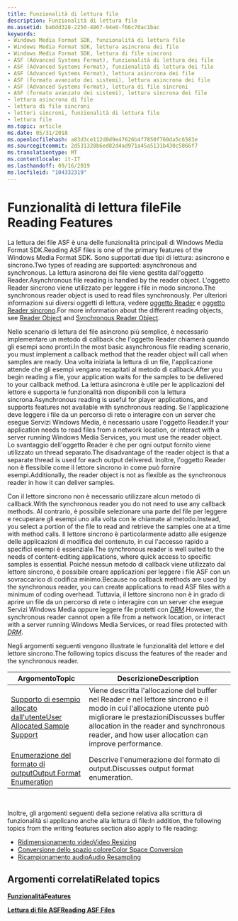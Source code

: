 ```yaml
---
title: Funzionalità di lettura file
description: Funzionalità di lettura file
ms.assetid: ba6dd328-2250-4867-94e0-f66c70ac1bac
keywords:
- Windows Media Format SDK, funzionalità di lettura file
- Windows Media Format SDK, lettura asincrona dei file
- Windows Media Format SDK, lettura di file sincroni
- ASF (Advanced Systems Format), funzionalità di lettura dei file
- ASF (Advanced Systems Format), funzionalità di lettura dei file
- ASF (Advanced Systems Format), lettura asincrona dei file
- ASF (formato avanzato dei sistemi), lettura asincrona dei file
- ASF (Advanced Systems Format), lettura di file sincroni
- ASF (formato avanzato dei sistemi), lettura sincrona dei file
- lettura asincrona di file
- lettura di file sincroni
- lettori sincroni, funzionalità di lettura file
- lettura file
ms.topic: article
ms.date: 05/31/2018
ms.openlocfilehash: a83d3ce112d0d9e47626b4f7850f760da5c6583e
ms.sourcegitcommit: 2d531328b6ed82d4ad971a45a5131b430c5866f7
ms.translationtype: MT
ms.contentlocale: it-IT
ms.lasthandoff: 09/16/2019
ms.locfileid: "104332319"
---
```

# <a name="file-reading-features"></a><span data-ttu-id="cb50d-116">Funzionalità di lettura file</span><span class="sxs-lookup"><span data-stu-id="cb50d-116">File Reading Features</span></span>

<span data-ttu-id="cb50d-117">La lettura dei file ASF è una delle funzionalità principali di Windows Media Format SDK.</span><span class="sxs-lookup"><span data-stu-id="cb50d-117">Reading ASF files is one of the primary features of the Windows Media Format SDK.</span></span> <span data-ttu-id="cb50d-118">Sono supportati due tipi di lettura: asincrono e sincrono.</span><span class="sxs-lookup"><span data-stu-id="cb50d-118">Two types of reading are supported: asynchronous and synchronous.</span></span> <span data-ttu-id="cb50d-119">La lettura asincrona dei file viene gestita dall'oggetto Reader.</span><span class="sxs-lookup"><span data-stu-id="cb50d-119">Asynchronous file reading is handled by the reader object.</span></span> <span data-ttu-id="cb50d-120">L'oggetto Reader sincrono viene utilizzato per leggere i file in modo sincrono.</span><span class="sxs-lookup"><span data-stu-id="cb50d-120">The synchronous reader object is used to read files synchronously.</span></span> <span data-ttu-id="cb50d-121">Per ulteriori informazioni sui diversi oggetti di lettura, vedere [oggetto Reader](reader-object.md) e [oggetto Reader sincrono](synchronous-reader-object.md).</span><span class="sxs-lookup"><span data-stu-id="cb50d-121">For more information about the different reading objects, see [Reader Object](reader-object.md) and [Synchronous Reader Object](synchronous-reader-object.md).</span></span>

<span data-ttu-id="cb50d-122">Nello scenario di lettura del file asincrono più semplice, è necessario implementare un metodo di callback che l'oggetto Reader chiamerà quando gli esempi sono pronti.</span><span class="sxs-lookup"><span data-stu-id="cb50d-122">In the most basic asynchronous file reading scenario, you must implement a callback method that the reader object will call when samples are ready.</span></span> <span data-ttu-id="cb50d-123">Una volta iniziata la lettura di un file, l'applicazione attende che gli esempi vengano recapitati al metodo di callback.</span><span class="sxs-lookup"><span data-stu-id="cb50d-123">After you begin reading a file, your application waits for the samples to be delivered to your callback method.</span></span> <span data-ttu-id="cb50d-124">La lettura asincrona è utile per le applicazioni del lettore e supporta le funzionalità non disponibili con la lettura sincrona.</span><span class="sxs-lookup"><span data-stu-id="cb50d-124">Asynchronous reading is useful for player applications, and supports features not available with synchronous reading.</span></span> <span data-ttu-id="cb50d-125">Se l'applicazione deve leggere i file da un percorso di rete o interagire con un server che esegue Servizi Windows Media, è necessario usare l'oggetto Reader.</span><span class="sxs-lookup"><span data-stu-id="cb50d-125">If your application needs to read files from a network location, or interact with a server running Windows Media Services, you must use the reader object.</span></span> <span data-ttu-id="cb50d-126">Lo svantaggio dell'oggetto Reader è che per ogni output fornito viene utilizzato un thread separato.</span><span class="sxs-lookup"><span data-stu-id="cb50d-126">The disadvantage of the reader object is that a separate thread is used for each output delivered.</span></span> <span data-ttu-id="cb50d-127">Inoltre, l'oggetto Reader non è flessibile come il lettore sincrono in come può fornire esempi.</span><span class="sxs-lookup"><span data-stu-id="cb50d-127">Additionally, the reader object is not as flexible as the synchronous reader in how it can deliver samples.</span></span>

<span data-ttu-id="cb50d-128">Con il lettore sincrono non è necessario utilizzare alcun metodo di callback.</span><span class="sxs-lookup"><span data-stu-id="cb50d-128">With the synchronous reader you do not need to use any callback methods.</span></span> <span data-ttu-id="cb50d-129">Al contrario, è possibile selezionare una parte del file per leggere e recuperare gli esempi uno alla volta con le chiamate al metodo.</span><span class="sxs-lookup"><span data-stu-id="cb50d-129">Instead, you select a portion of the file to read and retrieve the samples one at a time with method calls.</span></span> <span data-ttu-id="cb50d-130">Il lettore sincrono è particolarmente adatto alle esigenze delle applicazioni di modifica del contenuto, in cui l'accesso rapido a specifici esempi è essenziale.</span><span class="sxs-lookup"><span data-stu-id="cb50d-130">The synchronous reader is well suited to the needs of content-editing applications, where quick access to specific samples is essential.</span></span> <span data-ttu-id="cb50d-131">Poiché nessun metodo di callback viene utilizzato dal lettore sincrono, è possibile creare applicazioni per leggere i file ASF con un sovraccarico di codifica minimo.</span><span class="sxs-lookup"><span data-stu-id="cb50d-131">Because no callback methods are used by the synchronous reader, you can create applications to read ASF files with a minimum of coding overhead.</span></span> <span data-ttu-id="cb50d-132">Tuttavia, il lettore sincrono non è in grado di aprire un file da un percorso di rete o interagire con un server che esegue Servizi Windows Media oppure leggere file protetti con [*DRM*](wmformat-glossary.md).</span><span class="sxs-lookup"><span data-stu-id="cb50d-132">However, the synchronous reader cannot open a file from a network location, or interact with a server running Windows Media Services, or read files protected with [*DRM*](wmformat-glossary.md).</span></span>

<span data-ttu-id="cb50d-133">Negli argomenti seguenti vengono illustrate le funzionalità del lettore e del lettore sincrono.</span><span class="sxs-lookup"><span data-stu-id="cb50d-133">The following topics discuss the features of the reader and the synchronous reader.</span></span>



| <span data-ttu-id="cb50d-134">Argomento</span><span class="sxs-lookup"><span data-stu-id="cb50d-134">Topic</span></span>                                                              | <span data-ttu-id="cb50d-135">Descrizione</span><span class="sxs-lookup"><span data-stu-id="cb50d-135">Description</span></span>                                                                                                        |
|--------------------------------------------------------------------|--------------------------------------------------------------------------------------------------------------------|
| [<span data-ttu-id="cb50d-136">Supporto di esempio allocato dall'utente</span><span class="sxs-lookup"><span data-stu-id="cb50d-136">User Allocated Sample Support</span></span>](user-allocated-sample-support.md) | <span data-ttu-id="cb50d-137">Viene descritta l'allocazione del buffer nel Reader e nel lettore sincrono e il modo in cui l'allocazione utente può migliorare le prestazioni</span><span class="sxs-lookup"><span data-stu-id="cb50d-137">Discusses buffer allocation in the reader and synchronous reader, and how user allocation can improve performance.</span></span> |
| [<span data-ttu-id="cb50d-138">Enumerazione del formato di output</span><span class="sxs-lookup"><span data-stu-id="cb50d-138">Output Format Enumeration</span></span>](output-format-enumeration.md)         | <span data-ttu-id="cb50d-139">Descrive l'enumerazione del formato di output.</span><span class="sxs-lookup"><span data-stu-id="cb50d-139">Discusses output format enumeration.</span></span>                                                                               |



 

<span data-ttu-id="cb50d-140">Inoltre, gli argomenti seguenti della sezione relativa alla scrittura di funzionalità si applicano anche alla lettura di file:</span><span class="sxs-lookup"><span data-stu-id="cb50d-140">In addition, the following topics from the writing features section also apply to file reading:</span></span>

-   [<span data-ttu-id="cb50d-141">Ridimensionamento video</span><span class="sxs-lookup"><span data-stu-id="cb50d-141">Video Resizing</span></span>](video-resizing.md)
-   [<span data-ttu-id="cb50d-142">Conversione dello spazio colore</span><span class="sxs-lookup"><span data-stu-id="cb50d-142">Color Space Conversion</span></span>](color-space-conversion.md)
-   [<span data-ttu-id="cb50d-143">Ricampionamento audio</span><span class="sxs-lookup"><span data-stu-id="cb50d-143">Audio Resampling</span></span>](audio-resampling.md)

## <a name="related-topics"></a><span data-ttu-id="cb50d-144">Argomenti correlati</span><span class="sxs-lookup"><span data-stu-id="cb50d-144">Related topics</span></span>

<dl> <dt>

[<span data-ttu-id="cb50d-145">**Funzionalità**</span><span class="sxs-lookup"><span data-stu-id="cb50d-145">**Features**</span></span>](features.md)
</dt> <dt>

[<span data-ttu-id="cb50d-146">**Lettura di file ASF**</span><span class="sxs-lookup"><span data-stu-id="cb50d-146">**Reading ASF Files**</span></span>](reading-asf-files.md)
</dt> </dl>

 

 




